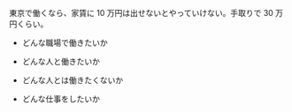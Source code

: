 東京で働くなら、家賃に 10 万円は出せないとやっていけない。手取りで 30 万円くらい。

- どんな職場で働きたいか
- どんな人と働きたいか
- どんな人とは働きたくないか

- どんな仕事をしたいか
